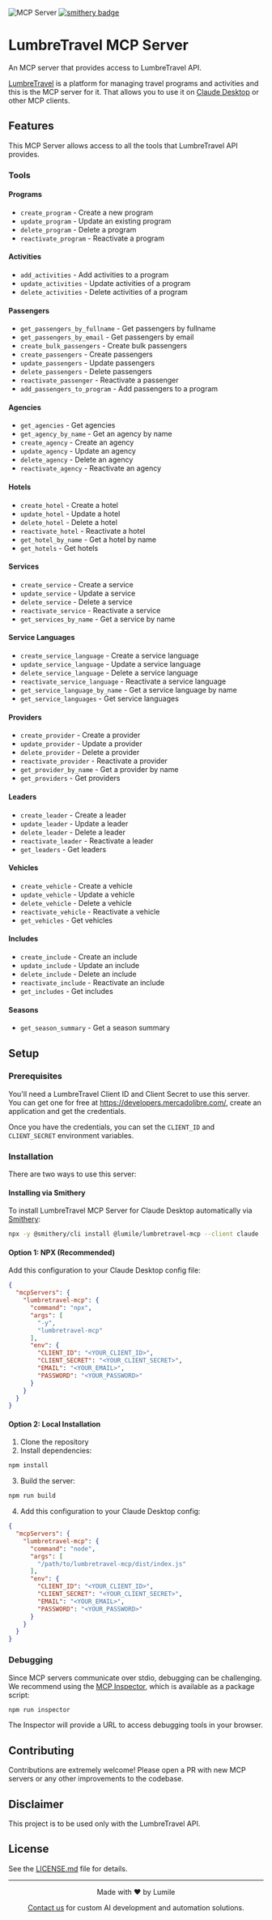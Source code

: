 ![](https://badge.mcpx.dev?type=server 'MCP Server')
[![smithery badge](https://smithery.ai/badge/@lumile/lumbretravel-mcp)](https://smithery.ai/server/@lumile/lumbretravel-mcp)

# LumbreTravel MCP Server

An MCP server that provides access to LumbreTravel API.

[LumbreTravel](https://lumbretravel.com.ar/) is a platform for managing travel programs and activities and this is the MCP server for it.  That allows you to use it on [Claude Desktop](https://claude.ai/download) or other MCP clients.

## Features

This MCP Server allows access to all the tools that LumbreTravel API provides.

### Tools

#### Programs

- `create_program` - Create a new program
- `update_program` - Update an existing program
- `delete_program` - Delete a program
- `reactivate_program` - Reactivate a program

#### Activities

- `add_activities` - Add activities to a program
- `update_activities` - Update activities of a program
- `delete_activities` - Delete activities of a program

#### Passengers

- `get_passengers_by_fullname` - Get passengers by fullname
- `get_passengers_by_email` - Get passengers by email
- `create_bulk_passengers` - Create bulk passengers
- `create_passengers` - Create passengers
- `update_passengers` - Update passengers
- `delete_passengers` - Delete passengers
- `reactivate_passenger` - Reactivate a passenger
- `add_passengers_to_program` - Add passengers to a program

#### Agencies

- `get_agencies` - Get agencies
- `get_agency_by_name` - Get an agency by name
- `create_agency` - Create an agency
- `update_agency` - Update an agency
- `delete_agency` - Delete an agency
- `reactivate_agency` - Reactivate an agency

#### Hotels

- `create_hotel` - Create a hotel
- `update_hotel` - Update a hotel
- `delete_hotel` - Delete a hotel
- `reactivate_hotel` - Reactivate a hotel
- `get_hotel_by_name` - Get a hotel by name
- `get_hotels` - Get hotels

#### Services

- `create_service` - Create a service
- `update_service` - Update a service
- `delete_service` - Delete a service
- `reactivate_service` - Reactivate a service
- `get_services_by_name` - Get a service by name

#### Service Languages

- `create_service_language` - Create a service language
- `update_service_language` - Update a service language
- `delete_service_language` - Delete a service language
- `reactivate_service_language` - Reactivate a service language
- `get_service_language_by_name` - Get a service language by name
- `get_service_languages` - Get service languages

#### Providers

- `create_provider` - Create a provider
- `update_provider` - Update a provider
- `delete_provider` - Delete a provider
- `reactivate_provider` - Reactivate a provider
- `get_provider_by_name` - Get a provider by name
- `get_providers` - Get providers

#### Leaders

- `create_leader` - Create a leader
- `update_leader` - Update a leader
- `delete_leader` - Delete a leader
- `reactivate_leader` - Reactivate a leader
- `get_leaders` - Get leaders

#### Vehicles

- `create_vehicle` - Create a vehicle
- `update_vehicle` - Update a vehicle
- `delete_vehicle` - Delete a vehicle
- `reactivate_vehicle` - Reactivate a vehicle
- `get_vehicles` - Get vehicles

#### Includes

- `create_include` - Create an include
- `update_include` - Update an include
- `delete_include` - Delete an include
- `reactivate_include` - Reactivate an include
- `get_includes` - Get includes

#### Seasons

- `get_season_summary` - Get a season summary

## Setup

### Prerequisites

You'll need a LumbreTravel Client ID and Client Secret to use this server.  You can get one for free at https://developers.mercadolibre.com/, create an application and get the credentials.

Once you have the credentials, you can set the `CLIENT_ID` and `CLIENT_SECRET` environment variables.

### Installation

There are two ways to use this server:

#### Installing via Smithery

To install LumbreTravel MCP Server for Claude Desktop automatically via [Smithery](https://smithery.ai/server/@lumile/lumbretravel-mcp):

```bash
npx -y @smithery/cli install @lumile/lumbretravel-mcp --client claude
```

#### Option 1: NPX (Recommended)
Add this configuration to your Claude Desktop config file:

```json
{
  "mcpServers": {
    "lumbretravel-mcp": {
      "command": "npx",
      "args": [
        "-y",
        "lumbretravel-mcp"
      ],
      "env": {
        "CLIENT_ID": "<YOUR_CLIENT_ID>",
        "CLIENT_SECRET": "<YOUR_CLIENT_SECRET>",
        "EMAIL": "<YOUR_EMAIL>",
        "PASSWORD": "<YOUR_PASSWORD>"
      }
    }
  }
}
```
#### Option 2: Local Installation
1. Clone the repository
2. Install dependencies:
```bash
npm install
```

3. Build the server:
```bash
npm run build
```

4. Add this configuration to your Claude Desktop config:
```json
{
  "mcpServers": {
    "lumbretravel-mcp": {
      "command": "node",
      "args": [
        "/path/to/lumbretravel-mcp/dist/index.js"
      ],
      "env": {
        "CLIENT_ID": "<YOUR_CLIENT_ID>",
        "CLIENT_SECRET": "<YOUR_CLIENT_SECRET>",
        "EMAIL": "<YOUR_EMAIL>",
        "PASSWORD": "<YOUR_PASSWORD>"
      }
    }
  }
}
```

### Debugging

Since MCP servers communicate over stdio, debugging can be challenging. We recommend using the [MCP Inspector](https://github.com/modelcontextprotocol/inspector), which is available as a package script:

```bash
npm run inspector
```

The Inspector will provide a URL to access debugging tools in your browser.

## Contributing

Contributions are extremely welcome! Please open a PR with new MCP servers or any other improvements to the codebase.

## Disclaimer

This project is to be used only with the LumbreTravel API.


## License

See the [LICENSE.md](LICENSE.md) file for details.

------

<p align="center">
Made with ❤️ by Lumile
</p>

<p align="center">
<a href="https://www.lumile.com.ar">Contact us</a> for custom AI development and automation solutions.
</p>
